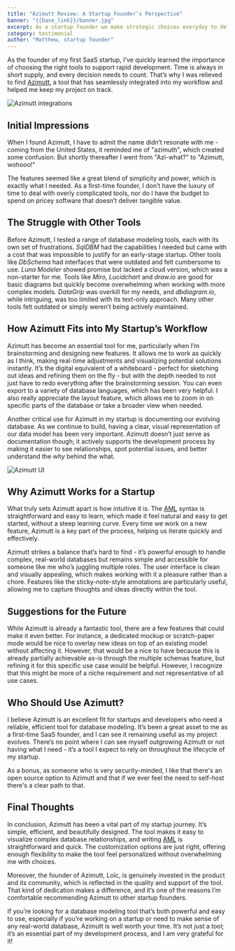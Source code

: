 ```yaml
---
title: "Azimutt Review: A Startup Founder’s Perspective"
banner: "{{base_link}}/banner.jpg"
excerpt: As a startup founder we make strategic choices everyday to deliver the most value possible. Thus choosing our tools is crucial. Here's my review of Azimutt for fast database design.
category: testimonial
author: "Matthew, startup founder"
---
```


As the founder of my first SaaS startup, I’ve quickly learned the importance of choosing the right tools to support rapid development. Time is always in short supply, and every decision needs to count. That’s why I was relieved to find [Azimutt](/), a tool that has seamlessly integrated into my workflow and helped me keep my project on track.

![Azimutt integrations]({{base_link}}/azimutt-integrations.png)

## Initial Impressions

When I found Azimutt, I have to admit the name didn’t resonate with me - coming from the United States, it reminded me of "azimuth", which created some confusion. But shortly thereafter I went from "Azi-what?" to "Azimutt, wohooo!"

The features seemed like a great blend of simplicity and power, which is exactly what I needed. As a first-time founder, I don’t have the luxury of time to deal with overly complicated tools, nor do I have the budget to spend on pricey software that doesn’t deliver tangible value.

## The Struggle with Other Tools

Before Azimutt, I tested a range of database modeling tools, each with its own set of frustrations. *SqlDBM* had the capabilities I needed but came with a cost that was impossible to justify for an early-stage startup. Other tools like *DbSchema* had interfaces that were outdated and felt cumbersome to use. *Luna Modeler* showed promise but lacked a cloud version, which was a non-starter for me. Tools like *Miro*, *Lucidchart* and *draw.io* are good for basic diagrams but quickly become overwhelming when working with more complex models. *DataGrip* was overkill for my needs, and *dbdiagram.io*, while intriguing, was too limited with its text-only approach. Many other tools felt outdated or simply weren’t being actively maintained.

## How Azimutt Fits into My Startup’s Workflow

Azimutt has become an essential tool for me, particularly when I’m brainstorming and designing new features. It allows me to work as quickly as I think, making real-time adjustments and visualizing potential solutions instantly. It’s the digital equivalent of a whiteboard - perfect for sketching out ideas and refining them on the fly - but with the depth needed to not just have to redo everything after the brainstorming session. You can even export to a variety of database languages, which has been very helpful. I also really appreciate the layout feature, which allows me to zoom in on specific parts of the database or take a broader view when needed.

Another critical use for Azimutt in my startup is documenting our evolving database. As we continue to build, having a clear, visual representation of our data model has been very important. Azimutt doesn’t just serve as documentation though; it actively supports the development process by making it easier to see relationships, spot potential issues, and better understand the *why* behind the what.

![Azimutt UI]({{base_link}}/azimutt-ui.png)

## Why Azimutt Works for a Startup

What truly sets Azimutt apart is how intuitive it is. The [AML](/aml) syntax is straightforward and easy to learn, which made it feel natural and easy to get started, without a steep learning curve. Every time we work on a new feature, Azimutt is a key part of the process, helping us iterate quickly and effectively.

Azimutt strikes a balance that’s hard to find - it’s powerful enough to handle complex, real-world databases but remains simple and accessible for someone like me who’s juggling multiple roles. The user interface is clean and visually appealing, which makes working with it a pleasure rather than a chore. Features like the sticky-note-style annotations are particularly useful, allowing me to capture thoughts and ideas directly within the tool.

## Suggestions for the Future

While Azimutt is already a fantastic tool, there are a few features that could make it even better. For instance, a dedicated mockup or scratch-paper mode would be nice to overlay new ideas on top of an existing model without affecting it. However, that would be a nice to have because this is already partially achievable as-is through the multiple schemas feature, but refining it for this specific use case would be helpful. However, I recognize that this might be more of a niche requirement and not representative of all use cases.

## Who Should Use Azimutt?

I believe Azimutt is an excellent fit for startups and developers who need a reliable, efficient tool for database modeling. It’s been a great asset to me as a first-time SaaS founder, and I can see it remaining useful as my project evolves. There’s no point where I can see myself outgrowing Azimutt or not having what I need - it’s a tool I expect to rely on throughout the lifecycle of my startup.

As a bonus, as someone who is very security-minded, I like that there's an open source option to Azimutt and that if we ever feel the need to self-host there's a clear path to that.

## Final Thoughts

In conclusion, Azimutt has been a vital part of my startup journey. It’s simple, efficient, and beautifully designed. The tool makes it easy to visualize complex database relationships, and writing [AML](/aml) is straightforward and quick. The customization options are just right, offering enough flexibility to make the tool feel personalized without overwhelming me with choices.

Moreover, the founder of Azimutt, Loïc, is genuinely invested in the product and its community, which is reflected in the quality and support of the tool. That kind of dedication makes a difference, and it’s one of the reasons I’m comfortable recommending Azimutt to other startup founders.

If you’re looking for a database modeling tool that’s both powerful and easy to use, especially if you’re working on a startup or need to make sense of any real-world database, Azimutt is well worth your time. It’s not just a tool; it’s an essential part of my development process, and I am very grateful for it!
